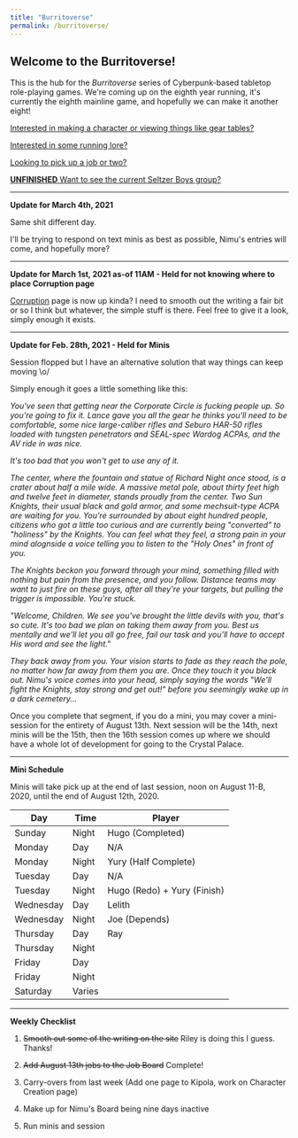 ```yaml
---
title: "Burritoverse"
permalink: /burritoverse/
---
```


## Welcome to the Burritoverse!

This is the hub for the *Burritoverse* series of Cyberpunk-based tabletop role-playing games. We're coming up on the eighth year running, it's currently the eighth mainline game, and hopefully we can make it another eight!

[Interested in making a character or viewing things like gear tables?](/burritoverse/ccreation/)

[Interested in some running lore?](/burritoverse/lore/)

[Looking to pick up a job or two?](/burritoverse/jobs/)

[**UNFINISHED** Want to see the current Seltzer Boys group?](/burritoverse/characters/)

---

**Update for March 4th, 2021**

Same shit different day.

I'll be trying to respond on text minis as best as possible, Nimu's entries will come, and hopefully more?

---

**Update for March 1st, 2021 as-of 11AM - Held for not knowing where to place Corruption page**

[Corruption](/burritoverse/corruption/) page is now up kinda? I need to smooth out the writing a fair bit or so I think but whatever, the simple stuff is there. Feel free to give it a look, simply enough it exists.

---

**Update for Feb. 28th, 2021 - Held for Minis**

Session flopped but I have an alternative solution that way things can keep moving \o/

Simply enough it goes a little something like this:

*You've seen that getting near the Corporate Circle is fucking people up. So you're going to fix it. Lance gave you all the gear he thinks you'll need to be comfortable, some nice large-caliber rifles and Seburo HAR-50 rifles loaded with tungsten penetrators and SEAL-spec Wardog ACPAs, and the AV ride in was nice.*

*It's too bad that you won't get to use any of it.*

*The center, where the fountain and statue of Richard Night once stood, is a crater about half a mile wide. A massive metal pole, about thirty feet high and twelve feet in diameter, stands proudly from the center. Two Sun Knights, their usual black and gold armor, and some mechsuit-type ACPA are waiting for you. You're surrounded by about eight hundred people, citizens who got a little too curious and are currently being "converted" to "holiness" by the Knights. You can feel what they feel, a strong pain in your mind alognside a voice telling you to listen to the "Holy Ones" in front of you.*

*The Knights beckon you forward through your mind, something filled with nothing but pain from the presence, and you follow. Distance teams may want to just fire on these guys, after all they're your targets, but pulling the trigger is impossible. You're stuck.*

*"Welcome, Children. We see you've brought the little devils with you, that's so cute. It's too bad we plan on taking them away from you. Best us mentally and we'll let you all go free, fail our task and you'll have to accept His word and see the light."*

*They back away from you. Your vision starts to fade as they reach the pole, no matter how far away from them you are. Once they touch it you black out. Nimu's voice comes into your head, simply saying the words "We'll fight the Knights, stay strong and get out!" before you seemingly wake up in a dark cemetery...*

Once you complete that segment, if you do a mini, you may cover a mini-session for the entirety of August 13th. Next session will be the 14th, next minis will be the 15th, then the 16th session comes up where we should have a whole lot of development for going to the Crystal Palace.

---

**Mini Schedule**

Minis will take pick up at the end of last session, noon on August 11-B, 2020, until the end of August 12th, 2020.

Day       | Time   | Player
----------|--------|-------
Sunday    | Night  | Hugo (Completed)
Monday    | Day    | N/A
Monday    | Night  | Yury (Half Complete)
Tuesday   | Day    | N/A
Tuesday   | Night  | Hugo (Redo) + Yury (Finish)
Wednesday | Day    | Lelith
Wednesday | Night  | Joe (Depends)
Thursday  | Day    | Ray
Thursday  | Night  | 
Friday    | Day    | 
Friday    | Night  | 
Saturday  | Varies | 

---

**Weekly Checklist**

1. ~~Smooth out some of the writing on the site~~ Riley is doing this I guess. Thanks!

2. ~~Add August 13th jobs to the Job Board~~ Complete!

3. Carry-overs from last week (Add one page to Kipola, work on Character Creation page)

4. Make up for Nimu's Board being nine days inactive

5. Run minis and session
